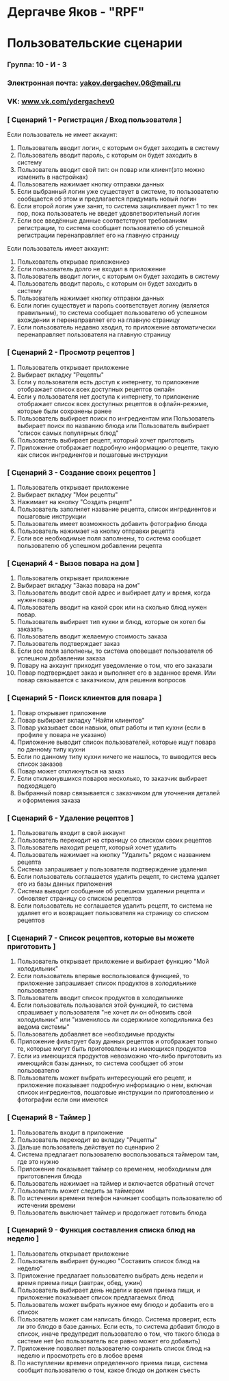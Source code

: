 # Дергачве Яков - "RPF"
# Пользовательские сценарии

### Группа: 10 - И - 3
### Электронная почта: yakov.dergachev.06@mail.ru
### VK: www.vk.com/ydergachev0

### [ Сценарий 1 - Регистрация / Вход пользователя ]

Если пользователь не имеет аккаунт:
1. Пользователь вводит логин, с которым он будет заходить в систему
2. Пользователь вводит пароль, с которым он будет заходить в систему
3. Пользователь вводит свой тип: он повар или клиент(это можно изменить в настройках)
4. Пользователь нажимает кнопку отправки данных
5. Если выбранный логин уже существует в системе, то пользователю сообщается об этом и предлагается придумать новый логин
6. Если второй логин уже занят, то система зацикливает пункт 1 то тех пор, пока пользователь не введет удовлетворительный логин
7. Если все введённые данные соответствуют требованиям регистрации, то система сообщает пользователю об успешной регистрации перенаправляет его на главную страницу

Если пользователь имеет аккаунт:
1. Польхователь открывае приложениеэ
2. Если пользователь долго не входил в приложение
3. Пользователь вводит логин, с которым он будет заходить в систему
4. Пользователь вводит пароль, с которым он будет заходить в систему
5. Пользователь нажимает кнопку отправки данных
6. Если логин существует и пароль соответствует логину (является правильным), то система сообщает пользователю об успешном вхождении и перенаправляет его на главную страницу
7. Если пользователь недавно хводил, то приложение автоматически перенаправляет пользователя на главную страницу

### [ Сценарий 2 - Просмотр рецептов ]

1. Пользователь открывает приложение
2. Выбирает вкладку "Рецепты"
3. Если у пользователя есть доступ к интернету, то приложение отображает список всех доступных рецептов онлайн
4. Если у пользователя нет доступа к интернету, то приложение отображает список всех доступных рецептов в офлайн-режиме, которые были сохранены ранее
5. Пользователь выбирает поиск по ингредиентам или Пользователь выбирает поиск по названию блюда или Пользователь выбирает "список самых популярных блюд"
6. Пользователь выбирает рецепт, который хочет приготовить
7. Приложение отображает подробную информацию о рецепте, такую как список ингредиентов и пошаговые инструкции

### [ Сценарий 3 - Создание своих рецептов ]

1. Пользователь открывает приложение
2. Выбирает вкладку "Мои рецепты"
3. Нажимает на кнопку "Создать рецепт"
4. Пользователь заполняет название рецепта, список ингредиентов и пошаговые инструкции
5. Пользователь имеет возможность добавить фотографию блюда
6. Пользователь нажимает на кнопку отправки рецепта
7. Если все необходимые поля заполнены, то система сообщает пользователю об успешном добавлении рецепта

### [ Сценарий 4 - Вызов повара на дом ]

1. Пользователь открывает приложение
2. Выбирает вкладку "Заказ повара на дом"
3. Пользователь вводит свой адрес и выбирает дату и время, когда нужен повар
4. Пользователь вводит на какой срок или на сколько блюд нужен повар.
5. Пользователь выбирает тип кухни и блюд, которые он хотел бы заказать
6. Пользователь вводит желаемую стоимость заказа
7. Пользователь подтверждает заказ
8. Если все поля заполнены, то система оповещает пользователя об успешном добавлении заказа
9. Повару на аккаунт приходит уведомление о том, что его заказали
10. Повар подтверждает заказ и выполняет его в заданное время. Или повар связывается с заказчиком, для решения вопросов

### [ Сценарий 5 - Поиск клиентов для повара ]

1. Повар открывает приложение
2. Повар выбирает вкладку "Найти клиентов"
3. Повар указывает свои навыки, опыт работы и тип кухни (если в профиле у повара не указано)
4. Приложение выводит список пользователей, которые ищут повара по данному типу кухни
5. Если по данному типу кухни ничего не нашлось, то выводится весь список заказов
6. Повар может откликнуться на заказ
7. Если откликнувшихся поваров несколько, то заказчик выбирает подходящего
8. Выбранный повар связывается с заказчиком для уточнения деталей и оформления заказа

### [ Сценарий 6 - Удаление рецептов ]

1. Пользователь входит в свой аккаунт
2. Пользователь переходит на страницу со списком своих рецептов
3. Пользователь находит рецепт, который хочет удалить
4. Пользователь нажимает на кнопку "Удалить" рядом с названием рецепта
5. Система запрашивает у пользователя подтверждение удаления
6. Если пользователь соглашается удалить рецепт, то система удаляет его из базы данных приложения
7. Система выводит сообщение об успешном удалении рецепта и обновляет страницу со списком рецептов
8. Если пользователь не соглашается удалить рецепт, то система не удаляет его и возвращает пользователя на страницу со списком рецептов

### [ Сценарий 7 - Список рецептов, которые вы можете приготовить ]

1. Пользователь открывает приложение и выбирает функцию "Мой холодильник"
2. Если пользователь впервые воспользовался функцией, то приложение запрашивает список продуктов в холодильнике пользователя
3. Пользователь вводит список продуктов в холодильнике
4. Если пользователь пользовался этой функцией, то система спрашивает у пользователя "не хочет ли он обновить свой холодильник" или "изменилось ли содержимое холодильника без ведома системы"
5. Пользователь добавляет все необходимые продукты
6. Приложение фильтрует базу данных рецептов и отображает только те, которые могут быть приготовлены из имеющихся продуктов
7. Если из имеющихся продуктов невозможно что-либо приготовить из имеющийся базы данных, то система сообщает об этом пользователю
8. Пользователь может выбрать интересующий его рецепт, и приложение показывает подробную информацию о нем, включая список ингредиентов, пошаговые инструкции по приготовлению и фотографии если они имеются

### [ Сценарий 8 - Таймер ]

1. Пользователь входит в приложение
2. Пользователь переходит во вкладку "Рецепты"
3. Дальше пользователь действует по сценарию 2
4. Система предлагает пользователю воспользоваться таймером там, где это нужно
5. Приложение показывает таймер со временем, необходимым для приготовления блюда
6. Пользователь нажимает на таймер и включается обратный отсчет
7. Пользователь может следить за таймером
8. По истечении времени телефон начинает сообщать пользователю об истечении времени
9. Пользователь выключает таймер и продолжает готовить блюда

### [ Сценарий 9 - Функция составления списка блюд на неделю ]

1. Пользователь открывает приложение
2. Пользователь выбирает функцию "Составить список блюд на неделю"
3. Приложение предлагает пользователю выбрать день недели и время приема пищи (завтрак, обед, ужин)
4. Пользователь выбирает день недели и время приема пищи, и приложение показывает список предлагаемых блюд
5. Пользователь может выбрать нужное ему блюдо и добавить его в список
6. Пользователь может сам написать блюдо. Система проверит, есть ли это блюдо в базе данных. Если есть, то система добавит блюдо в список, иначе предупредит пользователю о том, что такого блюда в системе нет (но пользователь все равно может его добавить)
7. Приложение позволяет пользователю сохранить список блюд на неделю и просмотреть его в любое время
8. По наступлении времени определенного приема пищи, система сообщит пользователю о том, какое блюдо он должен съесть
